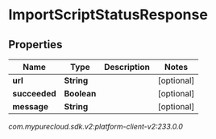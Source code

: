 # ImportScriptStatusResponse


## Properties

| Name | Type | Description | Notes |
| ------------ | ------------- | ------------- | ------------- |
| **url** | **String** |  |  [optional] |
| **succeeded** | **Boolean** |  |  [optional] |
| **message** | **String** |  |  [optional] |




_com.mypurecloud.sdk.v2:platform-client-v2:233.0.0_
